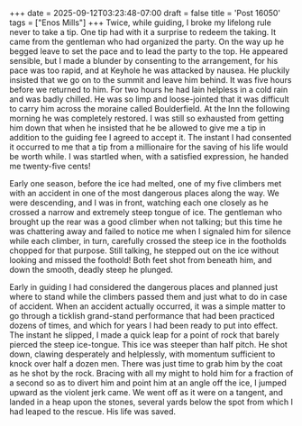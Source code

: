 +++
date = 2025-09-12T03:23:48-07:00
draft = false
title = 'Post 16050'
tags = ["Enos Mills"]
+++
Twice, while guiding, I broke my lifelong rule never to take a tip. One tip had with it a surprise to redeem the taking. It came from the gentleman who had organized the party. On the way up he begged leave to set the pace and to lead the party to the top. He appeared sensible, but I made a blunder by consenting to the arrangement, for his pace was too rapid, and at Keyhole he was attacked by nausea. He pluckily insisted that we go on to the summit and leave him behind. It was five hours before we returned to him. For two hours he had lain helpless in a cold rain and was badly chilled. He was so limp and loose-jointed that it was difficult to carry him across the moraine called Boulderfield. At the Inn the following morning he was completely restored. I was still so exhausted from getting him down that when he insisted that he be allowed to give me a tip in addition to the guiding fee I agreed to accept it. The instant I had consented it occurred to me that a tip from a millionaire for the saving of his life would be worth while. I was startled when, with a satisfied expression, he handed me twenty-five cents!

Early one season, before the ice had melted, one of my five climbers met with an accident in one of the most dangerous places along the way. We were descending, and I was in front, watching each one closely as he crossed a narrow and extremely steep tongue of ice. The gentleman who brought up the rear was a good climber when not talking; but this time he was chattering away and failed to notice me when I signaled him for silence while each climber, in turn, carefully crossed the steep ice in the footholds chopped for that purpose. Still talking, he stepped out on the ice without looking and missed the foothold! Both feet shot from beneath him, and down the smooth, deadly steep he plunged.

Early in guiding I had considered the dangerous places and planned just where to stand while the climbers passed them and just what to do in case of accident. When an accident actually occurred, it was a simple matter to go through a ticklish grand-stand performance that had been practiced dozens of times, and which for years I had been ready to put into effect. The instant he slipped, I made a quick leap for a point of rock that barely pierced the steep ice-tongue. This ice was steeper than half pitch. He shot down, clawing desperately and helplessly, with momentum sufficient to knock over half a dozen men. There was just time to grab him by the coat as he shot by the rock. Bracing with all my might to hold him for a fraction of a second so as to divert him and point him at an angle off the ice, I jumped upward as the violent jerk came. We went off as it were on a tangent, and landed in a heap upon the stones, several yards below the spot from which I had leaped to the rescue. His life was saved.
